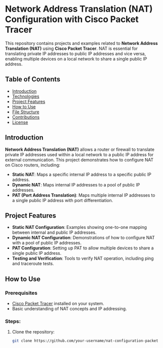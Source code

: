 # Network Address Translation (NAT) Configuration with Cisco Packet Tracer

This repository contains projects and examples related to **Network Address Translation (NAT)** using **Cisco Packet Tracer**. NAT is essential for translating private IP addresses to public IP addresses and vice versa, enabling multiple devices on a local network to share a single public IP address.

## Table of Contents
- [Introduction](#introduction)
- [Technologies](#technologies)
- [Project Features](#project-features)
- [How to Use](#how-to-use)
- [File Structure](#file-structure)
- [Contributions](#contributions)
- [License](#license)

## Introduction

**Network Address Translation (NAT)** allows a router or firewall to translate private IP addresses used within a local network to a public IP address for external communication. This project demonstrates how to configure NAT on Cisco routers, including:

- **Static NAT**: Maps a specific internal IP address to a specific public IP address.
- **Dynamic NAT**: Maps internal IP addresses to a pool of public IP addresses.
- **PAT (Port Address Translation)**: Maps multiple internal IP addresses to a single public IP address with port differentiation.

## Project Features

- **Static NAT Configuration**: Examples showing one-to-one mapping between internal and public IP addresses.
- **Dynamic NAT Configuration**: Demonstrations of how to configure NAT with a pool of public IP addresses.
- **PAT Configuration**: Setting up PAT to allow multiple devices to share a single public IP address.
- **Testing and Verification**: Tools to verify NAT operation, including ping and traceroute tests.

## How to Use

### Prerequisites
- [Cisco Packet Tracer](https://www.netacad.com/courses/packet-tracer) installed on your system.
- Basic understanding of NAT concepts and IP addressing.

### Steps:
1. Clone the repository:
   ```bash
   git clone https://github.com/your-username/nat-configuration-packet-tracer.git
